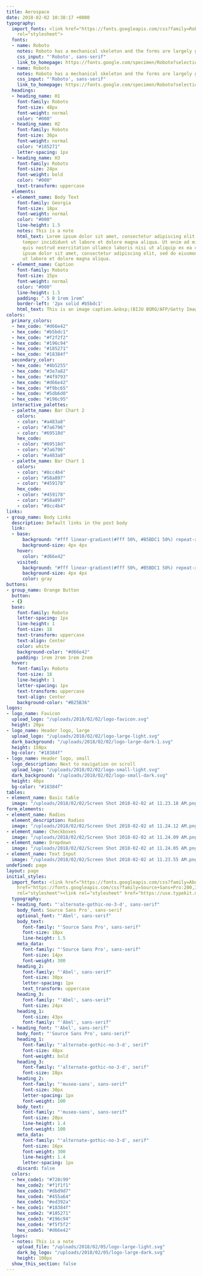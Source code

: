 ```yaml
---
title: Aerospace
date: 2018-02-02 10:38:17 +0000
typography:
  import_fonts: <link href="https://fonts.googleapis.com/css?family=Roboto:300,400,500"
    rel="stylesheet">
  fonts:
  - name: Roboto
    notes: Roboto has a mechanical skeleton and the forms are largely geometric. At the same time, the font features friendly and open curves. 
    css_input: "'Roboto', sans-serif"
    link_to_homepage: https://fonts.google.com/specimen/Roboto?selection.family=Roboto
  - name: Roboto
    notes: Roboto has a mechanical skeleton and the forms are largely geometric. At the same time, the font features friendly and open curves. 
    css_input: "'Roboto', sans-serif"
    link_to_homepage: https://fonts.google.com/specimen/Roboto?selection.family=Roboto
  headings:
  - heading_name: H1
    font-family: Roboto
    font-size: 48px
    font-weight: normal
    color: "#000"
  - heading_name: H2
    font-family: Roboto
    font-size: 36px
    font-weight: normal
    color: "#185271"
    letter-spacing: 1px
  - heading_name: H3
    font-family: Roboto
    font-size: 24px
    font-weight: bold
    color: "#000"
    text-transform: uppercase
  elements:
  - element_name: Body Text
    font-family: Georgia
    font-size: 18px
    font-weight: normal
    color: "#000"
    line-height: 1.5
    notes: This is a note
    html_text: Lorem ipsum dolor sit amet, consectetur adipiscing elit, sed do eiusmod
      tempor incididunt ut labore et dolore magna aliqua. Ut enim ad minim veniam,
      quis nostrud exercitation ullamco laboris nisi ut aliquip ex ea commodo consequat.<br><br>Lorem
      ipsum dolor sit amet, consectetur adipiscing elit, sed do eiusmod tempor incididunt
      ut labore et dolore magna aliqua.
  - element_name: Caption
    font-family: Roboto
    font-size: 15px
    font-weight: normal
    color: "#000"
    line-height: 1.5
    padding: ".5 0 1rem 1rem"
    border-left: '2px solid #b5bdc1'
    html_text: This is an image caption.&nbsp;(BIJU BORO/AFP/Getty Images)
colors:
  primary_colors:
  - hex_code: "#d66e42"
  - hex_code: "#b5bdc1"
  - hex_code: "#f2f2f2"
  - hex_code: "#196c94"
  - hex_code: "#185271"
  - hex_code: "#18384f"
  secondary_color:
  - hex_code: "#4b5255"
  - hex_code: "#3e7a82"
  - hex_code: "#4f9793"
  - hex_code: "#d66e42"
  - hex_code: "#f9bc65"
  - hex_code: "#5db6d0"
  - hex_code: "#196c95"
  interactive_palettes:
  - palette_name: Bar Chart 2
    colors:
    - color: "#a483a8"
    - color: "#7a6796"
    - color: "#69518d"
    hex_code:
    - color: "#69518d"
    - color: "#7a6796"
    - color: "#a483a8"
  - palette_name: Bar Chart 1
    colors:
    - color: "#8cc4b4"
    - color: "#58a897"
    - color: "#459178"
    hex_code:
    - color: "#459178"
    - color: "#58a897"
    - color: "#8cc4b4"
links:
- group_name: Body Links
  description: Default links in the post body
  link:
  - base:
      background: "#fff linear-gradient(#fff 50%, #B5BDC1 50%) repeat-x 0 100%"
      background-size: 4px 4px
    hover:
      color: "#d66e42"
    visited:
      background: "#fff linear-gradient(#fff 50%, #B5BDC1 50%) repeat-x 0 100%"
      background-size: 4px 4px
      color: gray
buttons:
- group_name: Orange Button
  button:
  - {}
  base:
    font-family: Roboto
    letter-spacing: 1px
    line-height: 1
    font-size: 18
    text-transform: uppercase
    text-align: Center
    color: white
    background-color: "#d66e42"
    padding: 1rem 2rem 1rem 2rem
  hover:
    font-family: Roboto
    font-size: 18
    line-height: 1
    letter-spacing: 1px
    text-transform: uppercase
    text-align: Center
    background-color: "#B25B36"
logos:
- logo_name: Favicon
  upload_logo: "/uploads/2018/02/02/logo-favicon.svg"
  height: 20px
- logo_name: Header logo, large
  upload_logo: "/uploads/2018/02/02/logo-large-light.svg"
  dark_background: "/uploads/2018/02/02/logo-large-dark-1.svg"
  height: 150px
  bg-color: "#18384f"
- logo_name: Header logo, small
  logo_description: Next to navigation on scroll
  upload_logo: "/uploads/2018/02/02/logo-small-light.svg"
  dark_background: "/uploads/2018/02/02/logo-small-dark.svg"
  height: 40px
  bg-color: "#18384f"
tables:
- element_name: Basic table
  image: "/uploads/2018/02/02/Screen Shot 2018-02-02 at 11.23.18 AM.png"
form_elements:
- element_name: Radios
  element_description: Radios
  image: "/uploads/2018/02/02/Screen Shot 2018-02-02 at 11.24.12 AM.png"
- element_name: Checkboxes
  image: "/uploads/2018/02/02/Screen Shot 2018-02-02 at 11.24.09 AM.png"
- element_name: Dropdown
  image: "/uploads/2018/02/02/Screen Shot 2018-02-02 at 11.24.05 AM.png"
- element_name: Text Input
  image: "/uploads/2018/02/02/Screen Shot 2018-02-02 at 11.23.55 AM.png"
undefined: page
layout: page
initial_styles:
  import_fonts: <link href="https://fonts.googleapis.com/css?family=Abel" rel="stylesheet"><link
    href="https://fonts.googleapis.com/css?family=Source+Sans+Pro:200,300,400,600,700"
    rel="stylesheet"><link rel="stylesheet" href="https://use.typekit.net/ith5zhm.css">
  typography:
  - heading_font: "'alternate-gothic-no-3-d', sans-serif"
    body_font: Source Sans Pro', sans-serif
    optional_font: "'Abel', sans-serif"
    body_text:
      font-family: "'Source Sans Pro', sans-serif"
      font-size: 18px
      line-height: 1.5
    meta_data:
      font-family: "'Source Sans Pro', sans-serif"
      font-size: 14px
      font-weight: 300
    heading_2:
      font-family: "'Abel', sans-serif"
      font-size: 30px
      letter-spacing: 1px
      text_transform: uppercase
    heading_3:
      font-family: "'Abel', sans-serif"
      font-size: 24px
    heading_1:
      font-size: 43px
      font-family: "'Abel', sans-serif"
  - heading_font: "'Abel', sans-serif"
    body_font: "'Source Sans Pro', sans-serif"
    heading_1:
      font-family: "'alternate-gothic-no-3-d', serif"
      font-size: 48px
      font-weight: bold
    heading_3:
      font-family: "'alternate-gothic-no-3-d', serif"
      font-size: 28px
    heading_2:
      font-family: "'museo-sans', sans-serif"
      font-size: 30px
      letter-spacing: 1px
      font-weight: 100
    body_text:
      font-family: "'museo-sans', sans-serif"
      font-size: 20px
      line-height: 1.4
      font-weight: 100
    meta_data:
      font-family: "'alternate-gothic-no-3-d', serif"
      font-size: 16px
      font-weight: 300
      line-height: 1.4
      letter-spacing: 1px
    discard: false
  colors:
  - hex_code1: "#728c99"
    hex_code2: "#f1f1f1"
    hex_code3: "#dbd9d7"
    hex_code4: "#455a64"
    hex_code5: "#ed392a"
  - hex_code1: "#18384f"
    hex_code2: "#185271"
    hex_code3: "#196c94"
    hex_code4: "#f5f5f2"
    hex_code5: "#d66e42"
  logos:
  - notes: This is a note
    upload_file: "/uploads/2018/02/05/logo-large-light.svg"
    dark_bg_logo: "/uploads/2018/02/05/logo-large-dark.svg"
    height: 100px
  show_this_section: false
---
```

